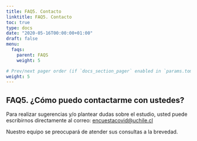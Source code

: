 ```yaml
---
title: FAQ5. Contacto
linktitle: FAQ5. Contacto
toc: true
type: docs
date: "2020-05-16T00:00:00+01:00"
draft: false
menu:
  faqs:
    parent: FAQS
    weight: 5

# Prev/next pager order (if `docs_section_pager` enabled in `params.toml`)
weight: 5
---
```


## FAQ5. ¿Cómo puedo contactarme con ustedes?

Para realizar sugerencias y/o plantear dudas sobre el estudio, usted puede escribirnos directamente al correo: encuestacovid@uchile.cl

Nuestro equipo se preocupará de atender sus consultas a la brevedad.
